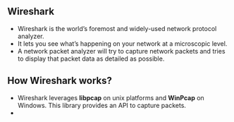 ## Wireshark
- Wireshark is the world’s foremost and widely-used network protocol analyzer. 
- It lets you see what’s happening on your network at a microscopic level.
- A network packet analyzer will try to capture network packets and tries to display that packet data as detailed as possible.

## How Wireshark works?

- Wireshark leverages **libpcap** on unix platforms and  **WinPcap** on Windows. This library provides an API to capture         packets.
- 

